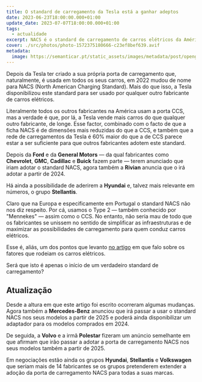 ```yaml
---
title: O standard de carregamento da Tesla está a ganhar adeptos
date: 2023-06-23T18:00:00.000+01:00
update_date: 2023-07-07T18:00:00.000+01:00
tags:
  - actualidade
excerpt: NACS é o standard de carregamento de carros elétricos da América do Norte desenvolvido pela Tesla. Depois da Ford e da GM terem adotado este standard, há mais quem o queira fazer.
cover: ./src/photos/photo-1572375180666-c23ef8bef639.avif
metadata:
  image: https://semanticar.pt/static_assets/images/metadata/post/opengraph-nacs-tesla-and-others.jpg
---
```


Depois da Tesla ter criado a sua própria porta de carregamento que, naturalmente, é usada em todos os seus carros, em 2022 mudou de nome para NACS (North American Charging Standard). Mais do que isso, a Tesla disponibilizou este standard para ser usado por qualquer outro fabricante de carros elétricos.

Literalmente todos os outros fabricantes na América usam a porta CCS, mas a verdade é que, por lá, a Tesla vende mais carros do que qualquer outro fabricante, de longe. Esse factor, combinado com o facto de que a ficha NACS é de dimensões mais reduzidas do que a CCS, e também que a rede de carregamentos da Tesla é 60% maior do que a de CCS parece estar a ser suficiente para que outros fabricantes adotem este standard.

Depois da **Ford** e da **General Motors** — da qual fabricantes como **Chevrolet**, **GMC**, **Cadillac** e **Buick** fazem parte — terem anunciado que iriam adotar o standard NACS, agora também a **Rivian** anuncia que o irá adotar a partir de 2024.

Há ainda a possibilidade de aderirem a **Hyundai** e, talvez mais relevante em números, o grupo **Stellantis**.

Claro que na Europa e especificamente em Portugal o standard NACS não nos diz respeito. Por cá, usamos o Type 2 — também conhecido por "Mennekes" — assim como o CCS. No entanto, não seria mau de todo que os fabricantes se unissem no sentido de simplificar as infraestruturas e de maximizar as possibilidades de carregamento para quem conduz carros elétricos.

Esse é, aliás, um dos pontos que levanto [no artigo](/opiniao/serao-os-carros-electricos-muito-avancados-para-os-nossos-tempos/) em que falo sobre os fatores que rodeiam os carros elétricos.

Será que isto é apenas o início de um verdadeiro standard de carregamento?

## Atualização

Desde a altura em que este artigo foi escrito ocorreram algumas mudanças. Agora também a **Mercedes-Benz** anunciou que irá passar a usar o standard NACS nos seus modelos a partir de 2025 e poderá ainda disponibilizar um adaptador para os modelos comprados em 2024.

De seguida, a **Volvo** e a irmã **Polestar** fizeram um anúncio semelhante em que afirmam que irão passar a adotar a porta de carregamento NACS nos seus modelos também a partir de 2025.

Em negociações estão ainda os grupos **Hyundai**, **Stellantis** e **Volkswagen** que seriam mais de 14 fabricantes se os grupos pretenderem extender a adoção da porta de carregamento NACS para todas a suas marcas.
